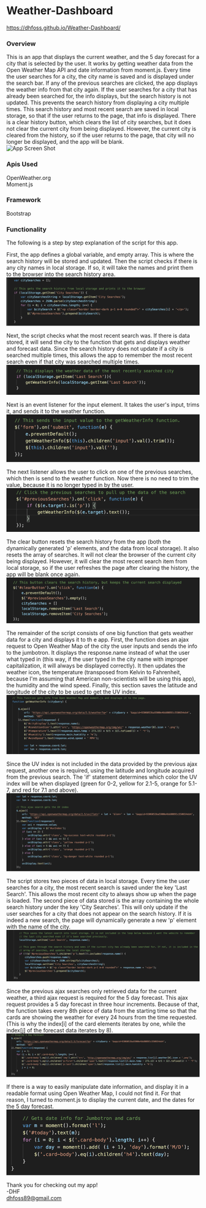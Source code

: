 # Weather-Dashboard

https://dhfoss.github.io/Weather-Dashboard/

### Overview
This is an app that displays the current weather, and the 5 day forecast for a city that is selected by the user. It works by getting weather data from the Open Weather Map API and date information from moment.js. Every time the user searches for a city, the city name is saved and is displayed under the search bar.  If any of the previous searches are clicked, the app displays the weather info from that city again.  If the user searches for a city that has already been searched for, the info displays, but the search history is not updated.  This prevents the search history from displaying a city multiple times.  This search history and most recent search are saved in local storage, so that if the user returns to the page, that info is displayed.  There is a clear history button, which clears the list of city searches, but it does not clear the current city from being displayed.  However, the current city is cleared from the history, so if the user returns to the page, that city will no longer be displayed, and the app will be blank.  
![App Screen Shot](/Assets/images/screen-shots/0-App.png?raw=true)

### Apis Used
OpenWeather.org  
Moment.js

### Framework
Bootstrap

### Functionality
The following is a step by step explanation of the script for this app.

First, the app defines a global variable, and empty array.  This is where the search history will be stored and updated.  Then the script checks if there is any city names in local storage.  If so, it will take the names and print them to the browser into the search history area.  
![Local Storage Search History](/Assets/images/screen-shots/1-LocalStorageHistory.png?raw=true)

Next, the script checks what the most recent search was.  If there is data stored, it will send the city to the function that gets and displays weather and forecast data.  Since the search history does not update if a city is searched multiple times, this allows the app to remember the most recent search even if that city was searched multiple times.  
![Local Storage Most Recent Search](/Assets/images/screen-shots/2-LocalStorageLastSearch.png?raw=true)

Next is an event listener for the input element.  It takes the user's input, trims it, and sends it to the weather function.  
![Submit City](/Assets/images/screen-shots/3-SubmitCity.png?raw=true)

The next listener allows the user to click on one of the previous searches, which then is send to the weather function.  Now there is no need to trim the value, because it is no longer typed in by the user.  
![Click Previous Searches](/Assets/images/screen-shots/4-ClickPreviousSearches.png?raw=true)

The clear button resets the search history from the app (both the dynamically generated 'p' elements, and the data from local storage).  It also resets the array of searches. It will not clear the browser of the current city being displayed. However, it will clear the most recent search item from local storage, so if the user refreshes the page after clearing the history, the app will be blank once again.  
![Clear Button](/Assets/images/screen-shots/5-ClearButton.png?raw=true)

The remainder of the script consists of one big function that gets weather data for a city and displays it to th e app.  First, the function does an ajax request to Open Weather Map of the city the user inputs and sends the info to the jumbotron. It displays the response.name instead of what the user what typed in (this way, if the user typed in the city name with improper capitalization, it will always be displayed correctly).  It then updates the weather icon, the temperature (transposed from Kelvin to Fahrenheit, because I'm assuming that American non-scientists will be using this app), the humidity and the wind speed.  Finally, this section saves the latitude and longitude of the city to be used to get the UV index.  
![Display Current Weather](/Assets/images/screen-shots/6-DisplayCurrentWeather.png?raw=true)

Since the UV index is not included in the data provided by the previous ajax request, another one is required, using the latitude and longitude acquired from the previous search.  The 'if' statement determines which color the UV index will be when displayed (green for 0-2, yellow for 2.1-5, orange for 5.1-7, and red for 7.1 and above).  
![Display UV Index](/Assets/images/screen-shots/7-DisplayUVIndex.png?raw=true)

The script stores two pieces of data in local storage.  Every time the user searches for a city, the most recent search is saved under the key 'Last Search'.  This allows the most recent city to always show up when the page is loaded.  The second piece of data stored is the array containing the whole search history under the key 'City Searches'.  This will only update if the user searches for a city that does not appear on the search history. If it is indeed a new search, the page will dynamically generate a new 'p' element with the name of the city.  
![Local Storage Save](/Assets/images/screen-shots/8-LocalStorageSave.png?raw=true)

Since the previous ajax searches only retrieved data for the current weather, a third ajax request is required for the 5 day forecast.  This ajax request provides a 5 day forecast in three hour increments.  Because of that, the function takes every 8th piece of data from the starting time so that the cards are showing the weather for every 24 hours from the time requested. (This is why the index[i] of the card elements iterates by one, while the index[j] of the forecast data iterates by 8).  
![Display 5 Day Forecast](/Assets/images/screen-shots/9-DisplayForecast.png?raw=true)

If there is a way to easily manipulate date information, and display it in a readable format using Open Weather Map, I could not find it.  For that reason, I turned to moment.js to display the current date, and the dates for the 5 day forecast.  
![Display Dates](/Assets/images/screen-shots/10-DisplayDate.png?raw=true)

Thank you for checking out my app!  
-DHF  
dhfoss89@gmail.com

